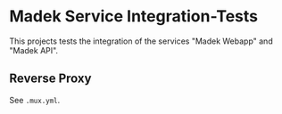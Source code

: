 Madek Service Integration-Tests
===============================

This projects tests the integration of the services "Madek Webapp" and "Madek API".

Reverse Proxy
-------------

See `.mux.yml`.

